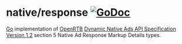 # native/response [![GoDoc](https://godoc.org/github.com/tinkads/openrtb/native/response?status.svg)](https://godoc.org/github.com/tinkads/openrtb/native/response)

[Go](https://golang.org/) implementation of [OpenRTB](https://www.iab.com/guidelines/real-time-bidding-rtb-project/) [Dynamic Native Ads API
Specification Version 1.2](https://www.iab.com/wp-content/uploads/2018/03/OpenRTB-Native-Ads-Specification-Final-1.2.pdf) section 5 Native Ad Response Markup Details types.

